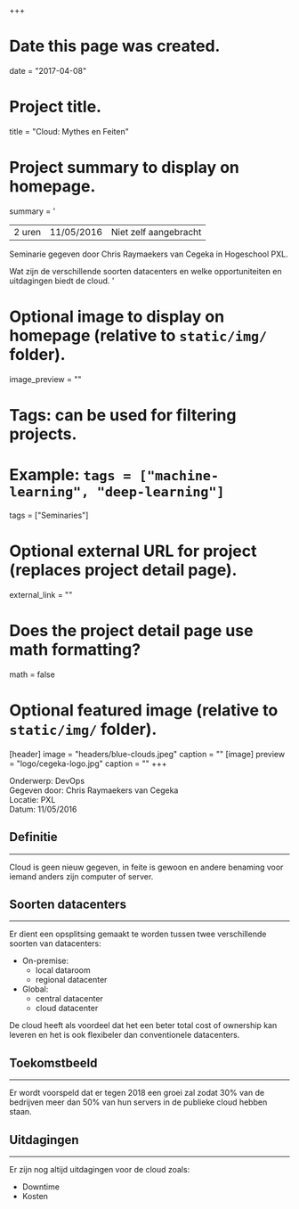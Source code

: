 +++
# Date this page was created.
date = "2017-04-08"

# Project title.
title = "Cloud: Mythes en Feiten"

# Project summary to display on homepage.
summary = '

|            |                    | |
| -----| ----------- | ------------------------------ |
| 2 uren  | 11/05/2016  | Niet zelf aangebracht          |

Seminarie gegeven door Chris Raymaekers van Cegeka in Hogeschool PXL.

Wat zijn de verschillende soorten datacenters en welke opportuniteiten en uitdagingen biedt de cloud.
'

# Optional image to display on homepage (relative to `static/img/` folder).
image_preview = ""

# Tags: can be used for filtering projects.
# Example: `tags = ["machine-learning", "deep-learning"]`
tags = ["Seminaries"]

# Optional external URL for project (replaces project detail page).
external_link = ""

# Does the project detail page use math formatting?
math = false

# Optional featured image (relative to `static/img/` folder).
[header]
image = "headers/blue-clouds.jpeg"
caption = ""
[image]
preview = "logo/cegeka-logo.jpg"
caption = ""
+++

Onderwerp: DevOps  
Gegeven door: Chris Raymaekers van Cegeka  
Locatie: PXL  
Datum: 11/05/2016  

## **Definitie**
---

Cloud is geen nieuw gegeven, in feite is gewoon en andere benaming voor iemand anders zijn computer of server.


## **Soorten datacenters**
---

Er dient een opsplitsing gemaakt te worden tussen twee verschillende soorten van datacenters:

- On-premise:
  - local dataroom
  - regional datacenter
- Global:
  - central datacenter
  - cloud datacenter

De cloud heeft als voordeel dat het een beter total cost of ownership kan leveren en het is ook flexibeler dan conventionele datacenters.

## **Toekomstbeeld**
---
Er wordt voorspeld dat er tegen 2018 een groei zal zodat 30% van de bedrijven meer dan 50% van hun servers in de publieke cloud hebben staan.

## **Uitdagingen**
---
Er zijn nog altijd uitdagingen voor de cloud zoals:

- Downtime
- Kosten

